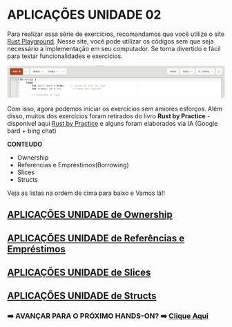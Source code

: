 # **APLICAÇÕES UNIDADE 02**

Para realizar essa série de exercícios, recomandamos que você utilize o site [Rust Playground](https://play.rust-lang.org/). Nesse site, você pode utilizar os códigos sem que seja necessário a implementação em seu computador. Se torna divertido e fácil para testar funcionalidades e exercícios.

![](/Imagens/HD06/RustPlayground.png)

Com isso, agora podemos iniciar os exercícios sem amiores esforços. Além disso, muitos dos exercícios foram retirados do livro **Rust by Practice** - disponível aqui [Rust by Practice](https://practice.rs/why-exercise.html) e alguns foram elaborados via IA (Google bard + bing chat)

**CONTEUDO**

- Ownership
- Referencias e Empréstimos(Borrowing)
- Slices
- Structs

Veja as listas na ordem de cima para baixo e Vamos lá!!

## [APLICAÇÕES UNIDADE de Ownership](/HandsOn/HD12/Ownership.md)

## [APLICAÇÕES UNIDADE de Referências e Empréstimos](/HandsOn/HD12/Ref_and_bor.md)

## [APLICAÇÕES UNIDADE de Slices](/HandsOn/HD12/Slices.md)

## [APLICAÇÕES UNIDADE de Structs](/HandsOn/HD12/Structs.md)


### ➡️ AVANÇAR PARA O PRÓXIMO HANDS-ON? ➡️ [Clique Aqui](/HandsOn/HD13/README.md)
